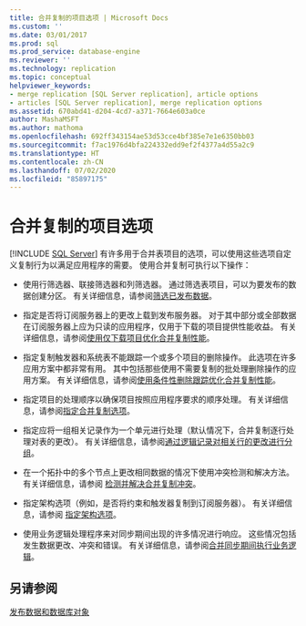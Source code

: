 ```yaml
---
title: 合并复制的项目选项 | Microsoft Docs
ms.custom: ''
ms.date: 03/01/2017
ms.prod: sql
ms.prod_service: database-engine
ms.reviewer: ''
ms.technology: replication
ms.topic: conceptual
helpviewer_keywords:
- merge replication [SQL Server replication], article options
- articles [SQL Server replication], merge replication options
ms.assetid: 670abd41-d204-4cd7-a371-7664e603a0ce
author: MashaMSFT
ms.author: mathoma
ms.openlocfilehash: 692ff343154ae53d53cce4bf385e7e1e6350bb03
ms.sourcegitcommit: f7ac1976d4bfa224332edd9ef2f4377a4d55a2c9
ms.translationtype: HT
ms.contentlocale: zh-CN
ms.lasthandoff: 07/02/2020
ms.locfileid: "85897175"
---
```

# <a name="article-options-for-merge-replication"></a>合并复制的项目选项
[!INCLUDE [SQL Server](../../../includes/applies-to-version/sqlserver.md)]
  有许多用于合并表项目的选项，可以使用这些选项自定义复制行为以满足应用程序的需要。 使用合并复制可执行以下操作：  
  
-   使用行筛选器、联接筛选器和列筛选器。 通过筛选表项目，可以为要发布的数据创建分区。 有关详细信息，请参阅[筛选已发布数据](../../../relational-databases/replication/publish/filter-published-data.md)。  
  
-   指定是否将订阅服务器上的更改上载到发布服务器。 对于其中部分或全部数据在订阅服务器上应为只读的应用程序，仅用于下载的项目提供性能收益。 有关详细信息，请参阅[使用仅下载项目优化合并复制性能](../../../relational-databases/replication/merge/optimize-merge-replication-performance-with-download-only-articles.md)。  
  
-   指定复制触发器和系统表不能跟踪一个或多个项目的删除操作。 此选项在许多应用方案中都非常有用。 其中包括那些使用不需要复制的批处理删除操作的应用方案。 有关详细信息，请参阅[使用条件性删除跟踪优化合并复制性能](../../../relational-databases/replication/merge/optimize-merge-replication-performance-with-conditional-delete-tracking.md)。  
  
-   指定项目的处理顺序以确保项目按照应用程序要求的顺序处理。 有关详细信息，请参阅[指定合并复制选项](../../../relational-databases/replication/merge/specify-merge-replication-properties.md)。  
  
-   指定应将一组相关记录作为一个单元进行处理（默认情况下，合并复制逐行处理对表的更改）。 有关详细信息，请参阅[通过逻辑记录对相关行的更改进行分组](../../../relational-databases/replication/merge/group-changes-to-related-rows-with-logical-records.md)。  
  
-   在一个拓扑中的多个节点上更改相同数据的情况下使用冲突检测和解决方法。 有关详细信息，请参阅 [检测并解决合并复制冲突](../../../relational-databases/replication/merge/advanced-merge-replication-conflict-detection-and-resolution.md)。  
  
-   指定架构选项（例如，是否将约束和触发器复制到订阅服务器）。 有关详细信息，请参阅 [指定架构选项](../../../relational-databases/replication/publish/specify-schema-options.md)。  
  
-   使用业务逻辑处理程序来对同步期间出现的许多情况进行响应。 这些情况包括发生数据更改、冲突和错误。 有关详细信息，请参阅[合并同步期间执行业务逻辑](../../../relational-databases/replication/merge/execute-business-logic-during-merge-synchronization.md)。  
  
## <a name="see-also"></a>另请参阅  
 [发布数据和数据库对象](../../../relational-databases/replication/publish/publish-data-and-database-objects.md)  
  
  
